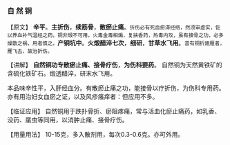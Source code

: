 ### 自  然  铜


 【原文】  **辛平**。**主折伤**，**续筋骨**，**散瘀止痛**。<small>折伤必有死血瘀滞经络，然须审虚实，佐以养血补气温经之药。铜非煅不可用。火毒金毒相煽，复挟香药，热毒内攻，虽有接骨之功，必多燥散之祸，用者慎之。</small>**产铜坑中**。**火煅醋淬七次**，**细研**，**甘草水飞用**。<small>昔有铜折翅雁者，雁飞去，故治折伤。</small>

【讲解】 **自然铜功专散瘀止痛、接骨疗伤**，**为伤科要药**。 自然铜为天然黄铁矿的含硫化铁矿石。煅透醋淬，研末水飞用。

本品味辛性平，入肝经血分。有散瘀止痛之功，能接骨以疗折伤，为伤科专用药。亦有用治妇女血瘀之证，以及风疹瘙痒者：但应用不多。

【临证应用】  自然铜用于跌扑骨折、瘀阻疼痛，常与活血化瘀止痛药，如乳香、没药、䗪虫等同用，以消肿止痛、接骨疗伤。

【用量用法】   10-15克，多入散剂用，每次0.3-0.6克。亦可外用。

 
